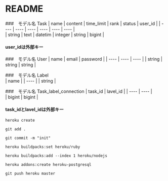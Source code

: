 # README

###　モデル名 Task
| name | content | time_limit | rank | status | user_id |
| ---- | ---- | ---- | ---- | ---- | ---- |  
| string | text | datetim | integer | string | bigint |
#### user_idは外部キー

###　モデル名 User
| name | email | password | 
| ---- | ---- | ---- | 
| string | string | string | 
   
###　モデル名 Label  
| name | 
| ---- | 
| string | 

###　モデル名 Task_label_connection
| task_id | lavel_id | 
| ---- | ---- |  
| bigint | bigint | 
#### task_idとlavel_idは外部キー

```
heroku create
```
```
git add .
```
```
git commit -m "init"
```
```
heroku buildpacks:set heroku/ruby
```
```
heroku buildpacks:add --index 1 heroku/nodejs
```
```
heroku addons:create heroku-postgresql
```
```
git push heroku master
```